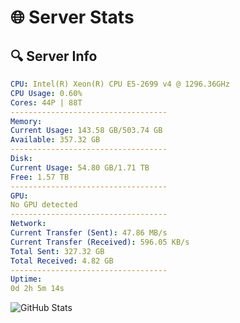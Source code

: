 # 🌐 Server Stats
## 🔍 Server Info
```yaml
CPU: Intel(R) Xeon(R) CPU E5-2699 v4 @ 1296.36GHz
CPU Usage: 0.60%
Cores: 44P | 88T
-----------------------------------
Memory:
Current Usage: 143.58 GB/503.74 GB
Available: 357.32 GB
-----------------------------------
Disk:
Current Usage: 54.80 GB/1.71 TB
Free: 1.57 TB
-----------------------------------
GPU:
No GPU detected
-----------------------------------
Network:
Current Transfer (Sent): 47.86 MB/s
Current Transfer (Received): 596.05 KB/s
Total Sent: 327.32 GB
Total Received: 4.82 GB
-----------------------------------
Uptime:
0d 2h 5m 14s
```
![GitHub Stats](https://img.shields.io/badge/Updated-2025-03-07_23:28:03-blue)